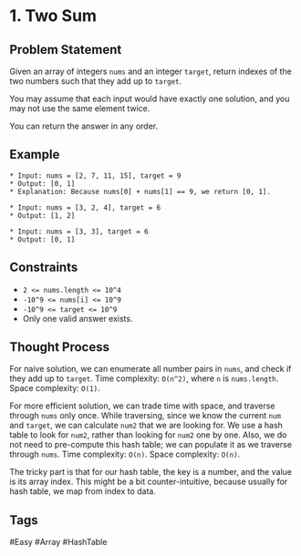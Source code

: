 # 1. Two Sum

## Problem Statement

Given an array of integers `nums` and an integer `target`, return indexes of the two numbers such that they add up to
`target`.

You may assume that each input would have exactly one solution, and you may not use the same element twice.

You can return the answer in any order.

## Example

```text
* Input: nums = [2, 7, 11, 15], target = 9
* Output: [0, 1]
* Explanation: Because nums[0] + nums[1] == 9, we return [0, 1].
```

```text
* Input: nums = [3, 2, 4], target = 6
* Output: [1, 2]
```

```text
* Input: nums = [3, 3], target = 6
* Output: [0, 1]
```

## Constraints

* `2 <= nums.length <= 10^4`
* `-10^9 <= nums[i] <= 10^9`
* `-10^9 <= target <= 10^9`
* Only one valid answer exists.

## Thought Process

For naive solution, we can enumerate all number pairs in `nums`, and check if they add up to `target`. Time complexity:
`O(n^2)`, where `n` is `nums.length`. Space complexity: `O(1)`.

For more efficient solution, we can trade time with space, and traverse through `nums` only once. While traversing,
since we know the current `num` and `target`, we can calculate `num2` that we are looking for. We use a hash table to
look for `num2`, rather than looking for `num2` one by one. Also, we do not need to pre-compute this hash table; we can
populate it as we traverse through `nums`. Time complexity: `O(n)`. Space complexity: `O(n)`.

The tricky part is that for our hash table, the key is a number, and the value is its array index. This might be a bit
counter-intuitive, because usually for hash table, we map from index to data.

## Tags

#Easy #Array #HashTable
